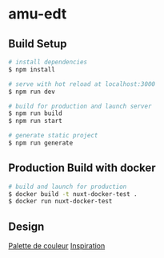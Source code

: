 # amu-edt

## Build Setup

```bash
# install dependencies
$ npm install

# serve with hot reload at localhost:3000
$ npm run dev

# build for production and launch server
$ npm run build
$ npm run start

# generate static project
$ npm run generate
```

## Production Build with docker

```bash
# build and launch for production
$ docker build -t nuxt-docker-test .
$ docker run nuxt-docker-test
```

## Design

[Palette de couleur](https://coolors.co/0065bd-f2f3f4-3db7e4-001514-f0ab00)
[Inspiration](https://dribbble.com/shots/9089543-Schedule-Dashboard-Design)
